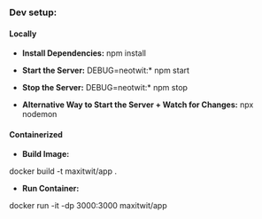 ### Dev setup:

#### Locally

- **Install Dependencies:** 
npm install

- **Start the Server:** 
DEBUG=neotwit:* npm start

- **Stop the Server:** 
DEBUG=neotwit:* npm stop

- **Alternative Way to Start the Server + Watch for Changes:** 
npx nodemon

#### Containerized

- **Build Image:**

docker build -t maxitwit/app .

- **Run Container:**

docker run -it -dp 3000:3000 maxitwit/app